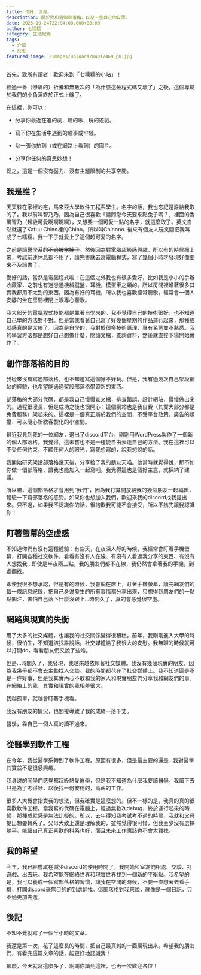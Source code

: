 ```yaml
---
title: 你好，世界。
description: 關於我和這個部落格，以及一些自己的反思。
date: 2025-10-24T22:04:00.000+08:00
author: 七糯糯
category: 生活紀錄
tags:
  - 介紹
  - 反思
featured_image: /images/uploads/84017469_p0.jpg
---
```

首先，致所有讀者：歡迎來到「七糯糯的小站」！

經過一番（慘痛的）折騰和無數次的「為什麼這破程式碼又壞了」之後，這個專屬於我們的小角落終於正式上線了。

在這裡，你可以：

- 分享你最近在追的劇、聽的歌、玩的遊戲。

- 寫下你在生活中遇到的趣事或牢騷。

- 貼一張你拍到（或在網路上看到）的圖片。

- 分享你任何的奇思妙想！

總之，這是一個沒有壓力、沒有主題限制的共享空間。

## 我是誰？
天天躲在家裡的宅，馬來亞大學軟件工程系學生。名字的話，我也忘記是誰給我取的了。我以前叫智乃乃，因為自己很喜歡「請問您今天要來點兔子嗎？」裡面的香風智乃（超級可愛啊啊啊啊），又想要一個可愛一點的名字，就這麼取了。英文自然就選了Kafuu Chino裡的Chino，所以叫Chinono. 後來有個友人玩笑間把我叫成了七糯糯。我一下子就愛上了這個超可愛的名字。

之前是讀醫學系的~~不過被當掉了~~。然後因為對電腦超級感興趣，所以有的時候癮上來，考試前連休息都不用了，讀完書就去寫電腦程式，寫了幾個小時才發現好像要來不及讀書了。

愛好的話，當然是電腦程式啦！在這個之外我也有很多愛好，比如我是小小的手辦收藏家，之前也有迷戀過機械鍵盤，耳機，模型車之類的。所以房間裡堆著很多其實我都用不太到的東西。因為有好的耳機，所以我也喜歡經常聽歌，經常會一個人安靜的坐在房間裡閉上眼專心聽歌。

我大部分的電腦程式技能都是靠著自學來的。我不覺得自己的技術很好，也不知道自己學的方法對不對。但是當我看著自己寫了好幾個星期的作品運行起來，那種成就感真的是太棒了。因為是自學的，我對於很多技術原理，專有名詞並不熟悉。我的學習方法都是想好自己想做什麼，閱讀文檔，查詢資料，然後就直接下場開始實作了。

## 創作部落格的目的
我從來沒有寫過部落格，也不知道寫這個好不好玩。但是，我有過幾次自己架設網站的經驗，也希望能通過架設部落格學習新的東西。

部落格的大部分代碼，都是我自己慢慢查文檔，排查錯誤，設計網站，慢慢做出來的。過程很漫長，但是成功之後也很開心！這個網站也是我自費（其實大部分都是免費服務）架起來的。這裡是一個真正屬於我們的空間，不受平台政策，廣告的煩擾、可以隨心所欲客製化的小空間。

最近我見到我的一位網友，退出了discord平台，剛剛用WordPress製作了一個新的個人部落格。我覺得，這未嘗也不是一種能自由表達自己的方法。我在這裡可以不受任何約束，不顧任何人的眼光，寫我想寫的，說我想說的話。

我開始研究架設部落格幾天後，分享給了我的朋友天喵。他當時就覺得說，那不如你做一個部落格，讓我也能加入一起寫吧。我覺得這也是個好主意，就採納了建議。

所以嘛，這個部落格才會用到“我們”，因為我打算開放給我的幾個朋友一起編輯，體驗一下寫部落格的感受。如果你也想加入我們，歡迎來我的discord找我提出來。只不過，如果我不認識你的話，很抱歉我可能不會接受，所以不妨先讓我認識你！

## 盯著螢幕的空虛感
不知道你們有沒有這種體驗：有些天，在夜深人靜的時候，我經常會盯著手機螢幕，打開各種社交軟件，看看有沒有人在線、有沒有人看過我分享的東西、有沒有人想找我...即使是半夜兩三點，我的朋友們都不在線，我仍然會拿著我的手機，到處翻找。

即使我很不想承認，但是有的時候，我會躺在床上，盯著手機螢幕，讀完網友們的每一條訊息紀錄，把自己身邊發生的所有事情都分享出來，只想得到朋友們的一點點關注，害怕自己落下什麼沒跟上...時間久了，真的會感覺很空虛。

## 網路與現實的失衡
用了太多的社交媒體，也讓我的社交關係變得很糟糕。前年，我剛剛進入大學的時候，很怕生，不知道該找誰說話。社交媒體給了我很大的安慰。我無聊的時候就可以打開dc，看看朋友們又說了些啥。

但是...時間久了，我發現，我越來越依賴著社交媒體。我沒有幾個現實的朋友，因為我幾乎都不會去主動找人交談。我的時間都花在了社交媒體上。我不知道這是不是一件好事，但是我其實內心不敢和我的家人和現實朋友們分享我和網友們的事。在網絡上的我，其實和現實的我相差很大。

我越孤單，就越會盯著手機看。

我沒有朋友的情況，也間接導致了我的成績一落千丈。

醫學，靠自己一個人真的讀不過來。

## 從醫學到軟件工程
在今年，我從醫學系轉到了軟件工程。原因有很多，但是最主要的還是...我對醫學其實並不是很感興趣。

我身邊的同學們感覺都超級熱愛醫學，但是我不知道為什麼我要讀醫學。我讀下去只是為了考得好，以後找一份安穩的，高薪的工作。

很多人大概會指責我的想法，但我確實是這麼想的。但不一樣的是，我真的真的很喜歡軟件工程。當我寫的代碼在電腦上，經過無數次debug，終於運行起來的時候，那種成就感是無法比擬的。所以，去年得知我考試考不過的時候，我就和父母提出想要轉系了。父母大致上還是理解我的，雖然覺得很可惜，但我至少沒有選擇躺平。能讀自己真正喜歡的科系也好，而且未來工作應該也不會太難找。

## 我的希望
今年，我已經嘗試在減少discord的使用時間了。我開始和室友們相處、交談、打遊戲、出去玩。我希望能在網絡世界和現實世界找到一個新的平衡點。我希望的是，我可以養成一個寫部落格的習慣，讓我在空閒的時候，不要一直想著去看手機，打開discord毫無目的的到處翻找。這部落格對我來說，就像是一個日記，只不過更加先進。

## 後記
不知不覺就寫了一個半小時的文章。

我還是第一次，花了這麼長的時間，把自己最真誠的一面展現出來。希望我的朋友們，有看完這篇文章的話，能更好地認識我！

那麼，今天就寫這麼多了，謝謝你讀到這裡，也再一次歡迎各位！
